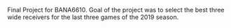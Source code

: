 Final Project for BANA6610.
Goal of the project was to select the best three wide receivers for the last three games of the 2019 season.

